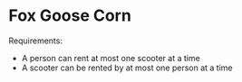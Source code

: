 # Fox Goose Corn

Requirements:

- A person can rent at most one scooter at a time
- A scooter can be rented by at most one person at a time
